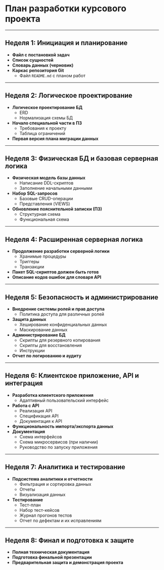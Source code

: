 # План разработки курсового проекта
---

## Неделя 1: Инициация и планирование
*   **Файл с постановкой задач**
*   **Список сущностей**
*   **Словарь данных (черновик)**
*   **Каркас репозитория Git**
    *   Файл `README.md` с планом работ
---

## Неделя 2: Логическое проектирование
*   **Логическое проектирование БД**
    *   ERD 
    *   Нормализация схемы БД
*   **Начало специальной части в ПЗ**
    *   Требования к проекту
    *   Таблица ограничений
*   **Первая версия плана миграции данных**

---

## Неделя 3: Физическая БД и базовая серверная логика
*   **Физическая модель базы данных**
    *   Написание DDL-скриптов 
    *   Заполнение начальными данными
*   **Набор SQL-запросов**
    *   Базовые CRUD-операции
    *   Представления (VIEWS)
*   **Обновление пояснительной записки (ПЗ)**
    *   Структурная схема
    *   Функциональная схема

---

## Неделя 4: Расширенная серверная логика
*   **Продолжение разработки серверной логики**
    *   Хранимые процедуры
    *   Триггеры
    *   Транзакции
*   **Пакет SQL-скриптов должен быть готов**
*   **Описание кодов ошибок для словаря API**

---

## Неделя 5: Безопасность и администрирование
*   **Внедрение системы ролей и прав доступа**
    *   Политика доступа для различных ролей
*   **Защита данных**
    *   Хеширование конфиденциальных данных
    *   Маскирование данных
*   **Администрирование БД**
    *   Скрипты для резервного копирования
    *   Скрипты для восстановления
    *   Инструкции
*   **Отчет по логированию и аудиту**

---

## Неделя 6: Клиентское приложение, API и интеграция
*   **Разработка клиентского приложения**
    *   Адаптивный пользовательский интерфейс
*   **Работа с API**
    *   Реализация API
    *   Спецификация API 
    *   Документация к API
*   **Функциональность импорта/экспорта данных**
*   **Документация**
    *   Схема интерфейсов
    *   Схема микросервисов (при наличии)
    *   Руководство по запуску приложения

---

## Неделя 7: Аналитика и тестирование
*   **Подсистема аналитики и отчетности**
    *   Фильтрация и сортировка данных
    *   Отчеты
    *   Визуализация данных 
*   **Тестирование**
    *   Тест-план
    *   Набор тест-кейсов
    *   Журнал прогонов тестов
    *   Отчет по дефектам и их исправлениям

---

## Неделя 8: Финал и подготовка к защите
*   **Полная техническая документация**
*   **Подготовка финальной презентации**
*   **Предварительная защита и демонстрация проекта**
